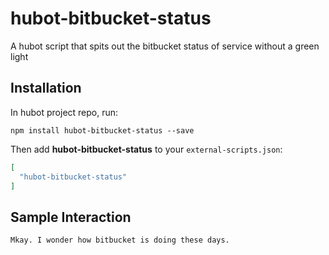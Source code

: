 # hubot-bitbucket-status

A hubot script that spits out the bitbucket status of service without a green light

## Installation

In hubot project repo, run:

`npm install hubot-bitbucket-status --save`

Then add **hubot-bitbucket-status** to your `external-scripts.json`:

```json
[
  "hubot-bitbucket-status"
]
```

## Sample Interaction

```
Mkay. I wonder how bitbucket is doing these days.
```
